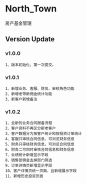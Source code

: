 # North_Town
房产基金管理

## Version Update

### v1.0.0
    1、版本初始化，第一次提交。
    
### v1.0.1
    1、新增业务、客服、财务、审核角色功能
    2、新增老带新佣金统计功能
    3、新客户新增备注
    
### v1.0.2
    1、全新的业务合同报备流程
    2、客户资料不再区分新老客户
    3、客户数据分为按客户统计和按投资订单统计
    4、客服只审核合同信息，可浏览财务信息
    5、财务只审核财务信息，可浏览合同信息
    6、财务二可同时审核合同信息和财务信息
    7、业绩统计新增显示字段
    8、销售部佣金去掉部门筛选
    9、订单详情页新增显示字段
    10、客户详情页统一页面，且新增展示字段
    11、新增历史投资页面